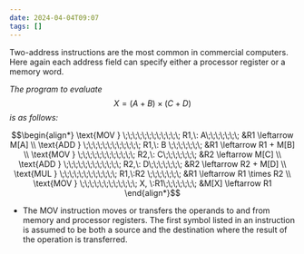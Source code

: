 ```yaml
---
date: 2024-04-04T09:07
tags: []
---
```

Two-address instructions are the most common in commercial computers. Here again each address field can specify either a processor register or a memory word.

*The program to evaluate*
$$X = (A + B) \times (C + D)$$
*is as follows:*

$$\begin{align*}
\text{MOV } \;\;\;\;\;\;\;\;\;\;\;\; R1,\: A\;\;\;\;\;\;\;  &R1 \leftarrow M[A] \\
\text{ADD } \;\;\;\;\;\;\;\;\;\;\;\; R1,\: B \;\;\;\;\;\;\; &R1 \leftarrow R1 + M[B] \\
\text{MOV } \;\;\;\;\;\;\;\;\;\;\;\; R2,\: C\;\;\;\;\;\;\;  &R2 \leftarrow M[C]  \\
\text{ADD } \;\;\;\;\;\;\;\;\;\;\;\; R2,\: D\;\;\;\;\;\;\; &R2 \leftarrow R2 + M[D] \\
\text{MUL } \;\;\;\;\;\;\;\;\;\;\;\; R1,\:R2  \;\;\;\;\;\;\; &R1 \leftarrow R1 \times R2 \\
\text{MOV } \;\;\;\;\;\;\;\;\;\;\;\; X, \:R1\;\;\;\;\;\;\;  &M[X] \leftarrow R1 
\end{align*}$$
- The MOV instruction moves or transfers the operands to and from memory and processor registers. The first symbol listed in an instruction is assumed to be both a source and the destination where the result of the operation is transferred.